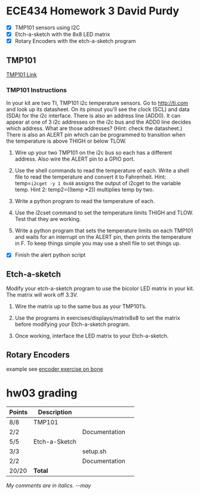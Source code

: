 # ECE434 Homework 3 David Purdy

- [x] TMP101 sensors using I2C
- [x] Etch-a-sketch with the 8x8 LED matrix
- [x] Rotary Encoders with the etch-a-sketch program

## TMP101

[TMP101 Link](https://www.ti.com/product/TMP101?keyMatch=&tisearch=search-everything&usecase=partmatches#tech-docs)

### TMP101 Instructions
In your kit are two TI, TMP101 i2c temperature sensors. Go to http://ti.com and look up its datasheet. On its pinout you’ll see the clock (SCL) and data (SDA) for the i2c interface. There is also an address line (ADD0). It can appear at one of 3 i2c addresses on the i2c bus and the ADD0 line decides which address. What are those addresses? (Hint: check the datasheet.) There is also an ALERT pin which can be programmed to transition when the temperature is above THIGH or below TLOW.

1. Wire up your two TMP101 on the i2c bus so each has a different address. Also wire the ALERT pin to a GPIO port.

2. Use the shell commands to read the temperature of each. Write a shell file to read the temperature and convert it to Fahrenheit. Hint: temp=`i2cget -y 1 0x48` assigns the output of i2cget to the variable temp. Hint 2: temp2=$(($temp *2)) multiplies temp by two.

3. Write a python program to read the temperature of each.

4. Use the i2cset command to set the temperature limits THIGH and TLOW. Test that they are working.

5. Write a python program that sets the temperature limits on each TMP101 and waits for an interrupt on the ALERT pin, then prints the temperature in F. To keep things simple you may use a shell file to set things up.

- [x] Finish the alert python script

## Etch-a-sketch

Modify your etch-a-sketch program to use the bicolor LED matrix in your kit. The matrix will work off 3.3V.

1. Wire the matrix up to the same bus as your TMP101’s.

2. Use the programs in exercises/displays/matrix8x8 to set the matrix before modifying your Etch-a-sketch program.

3. Once working, interface the LED matrix to your Etch-a-sketch.

## Rotary Encoders

example see [encoder exercise on bone](~/exercises/sensors/eQEP/encoder.py)

# hw03 grading

| Points      | Description | | |
| ----------- | ----------- |-|-|
|  8/8 | TMP101 
|  2/2 |   | Documentation 
|  5/5 | Etch-a-Sketch
|  3/3 |   | setup.sh
|  2/2 |   | Documentation
| 20/20 | **Total**

*My comments are in italics. --may*


